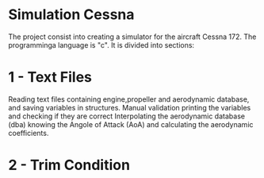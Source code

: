 # Simulation Cessna

The project consist into creating a simulator for the aircraft Cessna 172.
The programminga language is "c".
It is divided into sections:

# 1 - Text Files
Reading text files containing engine,propeller and aerodynamic database, and saving variables in structures.
Manual validation printing the variables and checking if they are correct
Interpolating the aerodynamic database (dba) knowing the Angole of Attack (AoA) and calculating the aerodynamic coefficients.

# 2 - Trim Condition
